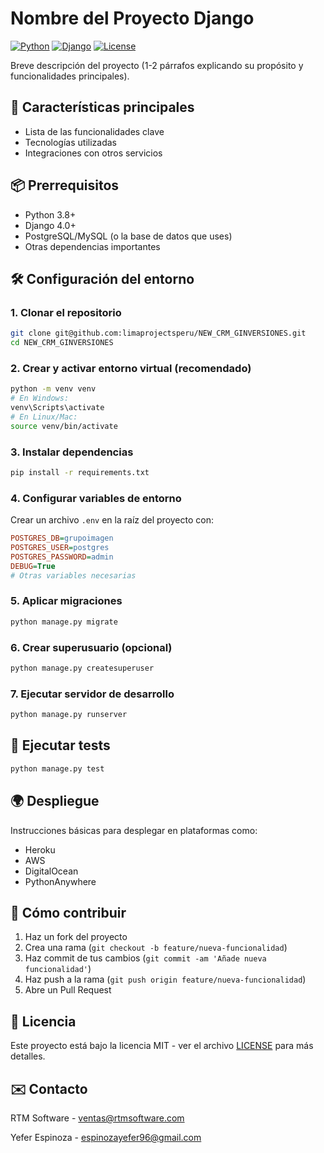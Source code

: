 # Nombre del Proyecto Django

[![Python](https://img.shields.io/badge/Python-3.8%2B-blue)](https://www.python.org/)
[![Django](https://img.shields.io/badge/Django-4.0%2B-green)](https://www.djangoproject.com/)
[![License](https://img.shields.io/badge/License-MIT-yellow)](LICENSE)

Breve descripción del proyecto (1-2 párrafos explicando su propósito y funcionalidades principales).

## 🚀 Características principales

- Lista de las funcionalidades clave
- Tecnologías utilizadas
- Integraciones con otros servicios

## 📦 Prerrequisitos

- Python 3.8+
- Django 4.0+
- PostgreSQL/MySQL (o la base de datos que uses)
- Otras dependencias importantes

## 🛠️ Configuración del entorno

### 1. Clonar el repositorio

```bash
git clone git@github.com:limaprojectsperu/NEW_CRM_GINVERSIONES.git
cd NEW_CRM_GINVERSIONES
```

### 2. Crear y activar entorno virtual (recomendado)

```bash
python -m venv venv
# En Windows:
venv\Scripts\activate
# En Linux/Mac:
source venv/bin/activate
```

### 3. Instalar dependencias

```bash
pip install -r requirements.txt
```

### 4. Configurar variables de entorno

Crear un archivo `.env` en la raíz del proyecto con:

```ini
POSTGRES_DB=grupoimagen
POSTGRES_USER=postgres
POSTGRES_PASSWORD=admin
DEBUG=True
# Otras variables necesarias
```

### 5. Aplicar migraciones

```bash
python manage.py migrate
```

### 6. Crear superusuario (opcional)

```bash
python manage.py createsuperuser
```

### 7. Ejecutar servidor de desarrollo

```bash
python manage.py runserver
```

## 🧪 Ejecutar tests

```bash
python manage.py test
```

## 🌍 Despliegue

Instrucciones básicas para desplegar en plataformas como:
- Heroku
- AWS
- DigitalOcean
- PythonAnywhere

## 🤝 Cómo contribuir

1. Haz un fork del proyecto
2. Crea una rama (`git checkout -b feature/nueva-funcionalidad`)
3. Haz commit de tus cambios (`git commit -am 'Añade nueva funcionalidad'`)
4. Haz push a la rama (`git push origin feature/nueva-funcionalidad`)
5. Abre un Pull Request

## 📄 Licencia

Este proyecto está bajo la licencia MIT - ver el archivo [LICENSE](LICENSE) para más detalles.

## ✉️ Contacto

RTM Software - ventas@rtmsoftware.com

Yefer Espinoza - espinozayefer96@gmail.com
